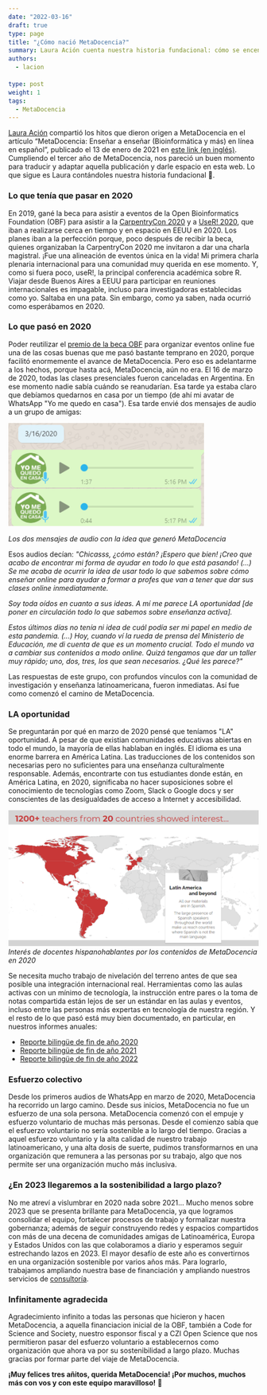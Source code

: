 ```yaml
---
date: "2022-03-16"
draft: true
type: page
title: "¿Cómo nació MetaDocencia?"
summary: Laura Ación cuenta nuestra historia fundacional: cómo se encendió la chispa que dio origen a MetaDocencia.
authors: 
  - lacion

type: post
weight: 1
tags: 
  - MetaDocencia
---
```


[Laura Ación](https://www.metadocencia.org/authors/lacion/) compartió los hitos que dieron origen a MetaDocencia en el artículo “MetaDocencia: Enseñar a enseñar (Bioinformática y más) en línea en español”, publicado el 13 de enero de 2021 en [este link (en inglés)](https://www.open-bio.org/2021/01/13/metadocencia-2020-laura-acion/). Cumpliendo el tercer año de MetaDocencia, nos pareció un buen momento para traducir y adaptar aquella publicación y darle espacio en esta web. Lo que sigue es Laura contándoles nuestra historia fundacional 🍎.


### Lo que tenía que pasar en 2020
En 2019, gané la beca para asistir a eventos de la Open Bioinformatics Foundation (OBF) para asistir a la [CarpentryCon 2020](https://2020.carpentrycon.org/) y a [UseR! 2020](https://user2020.r-project.org/), que iban a realizarse cerca en tiempo y en espacio en EEUU en 2020. Los planes iban a la perfección porque, poco después de recibir la beca, quienes organizaban la CarpentryCon 2020 me invitaron a dar una charla magistral. ¡Fue una alineación de eventos única en la vida! Mi primera charla plenaria internacional para una comunidad muy querida en ese momento. Y, como si fuera poco, useR!, la principal conferencia académica sobre R. Viajar desde Buenos Aires a EEUU para participar en reuniones internacionales es impagable, incluso para investigadoras establecidas como yo. Saltaba en una pata. Sin embargo, como ya saben, nada ocurrió como esperábamos en 2020. 

### Lo que pasó en 2020
Poder reutilizar el [premio de la beca OBF](https://www.open-bio.org/2020/03/13/obf-travel-fellowships-update-in-light-of-the-coronavirus-covid-19-%ef%bb%bf/) para organizar eventos online fue una de las cosas buenas que me pasó bastante temprano en 2020, porque facilitó enormemente el avance de MetaDocencia. Pero eso es adelantarme a los hechos, porque hasta acá, MetaDocencia, aún no era.
El 16 de marzo de 2020, todas las clases presenciales fueron canceladas en Argentina. En ese momento nadie sabía cuándo se reanudarían. Esa tarde ya estaba claro que debíamos quedarnos en casa por un tiempo (de ahí mi avatar de WhatsApp "Yo me quedo en casa"). Esa tarde envié dos mensajes de audio a un grupo de amigas:

![Captura de pantalla de un chat de whatsapp que muestra los dos mensajes de audio con la idea que generó MetaDocencia](https://github.com/MetaDocencia/SitioWeb/blob/master/static/img/wp-origen.png)

*Los dos mensajes de audio con la idea que generó MetaDocencia*

Esos audios decían: 
*"Chicasss, ¿cómo están? ¡Espero que bien! ¡Creo que acabo de encontrar mi forma de ayudar en todo lo que está pasando! (...) Se me acaba de ocurrir la idea de usar todo lo que sabemos sobre cómo enseñar online para ayudar a formar a profes que van a tener que dar sus clases online inmediatamente.*

*Soy toda oídos en cuanto a sus ideas. A mí me parece LA oportunidad [de poner en circulación todo lo que sabemos sobre enseñanza activa].*

*Estos últimos días no tenía ni idea de cuál podía ser mi papel en medio de esta pandemia. (...) Hoy, cuando ví la rueda de prensa del Ministerio de Educación, me di cuenta de que es un momento crucial. Todo el mundo va a cambiar sus contenidos a modo online. Quizá tengamos que dar un taller muy rápido; uno, dos, tres, los que sean necesarios. ¿Qué les parece?"*

Las respuestas de este grupo, con profundos vínculos con la comunidad de investigación y enseñanza latinoamericana, fueron inmediatas. Así fue como comenzó el camino de MetaDocencia. 

### LA oportunidad
Se preguntarán por qué en marzo de 2020 pensé que teníamos "LA" oportunidad. A pesar de que existian comunidades educativas abiertas en todo el mundo, la mayoría de ellas hablaban en inglés. El idioma es una enorme barrera en América Latina. Las traducciones de los contenidos son necesarias pero no suficientes para una enseñanza culturalmente responsable. Además, encontrarte con tus estudiantes donde están, en América Latina, en 2020, significaba no hacer suposiciones sobre el conocimiento de tecnologías como Zoom, Slack o Google docs y ser conscientes de las desigualdades de acceso a Internet y accesibilidad.

![Captura de pantalla de presentación en la que se muestra el interés de docentes hispanohablantes por los contenidos de MetaDocencia en 2020](https://github.com/MetaDocencia/SitioWeb/blob/master/static/img/alcance-2020.png) 
*Interés de docentes hispanohablantes por los contenidos de MetaDocencia en 2020*

Se necesita mucho trabajo de nivelación del terreno antes de que sea posible una integración internacional real. Herramientas como las aulas activas con un mínimo de tecnología, la instrucción entre pares o la toma de notas compartida están lejos de ser un estándar en las aulas y eventos, incluso entre las personas más expertas en tecnología de nuestra región.
Y el resto de lo que pasó está muy bien documentado, en particular, en nuestros informes anuales:
- [Reporte bilingüe de fin de año 2020](https://www.metadocencia.org/post/reporte-2020/)
- [Reporte bilingüe de fin de año 2021](https://www.metadocencia.org/post/reporte-2021/)
- [Reporte bilingüe de fin de año 2022](https://www.metadocencia.org/post/reporte_2022/)

### Esfuerzo colectivo
Desde los primeros audios de WhatsApp en marzo de 2020, MetaDocencia ha recorrido un largo camino. Desde sus inicios, MetaDocencia no fue un esfuerzo de una sola persona. MetaDocencia comenzó con el empuje y esfuerzo voluntario de muchas más personas. Desde el comienzo sabía que el esfuerzo voluntario no sería sostenible a lo largo del tiempo. Gracias a aquel esfuerzo voluntario y la alta calidad de nuestro trabajo latinoamericano, y una alta dosis de suerte, pudimos transformarnos en una organización que remunera a las personas por su trabajo, algo que nos permite ser una organización mucho más inclusiva. 

### ¿En 2023 llegaremos a la sostenibilidad a largo plazo?
No me atreví a vislumbrar en 2020 nada sobre 2021… Mucho menos sobre 2023 que se presenta brillante para MetaDocencia, ya que logramos consolidar el equipo, fortalecer procesos de trabajo y formalizar nuestra gobernanza; además de seguir construyendo redes y espacios compartidos con más de una decena de comunidades amigas de Latinoamérica, Europa y Estados Unidos con las que colaboramos a diario y esperamos seguir estrechando lazos en 2023. El mayor desafío de este año es convertirnos en una organización sostenible por varios años más. Para lograrlo, trabajamos ampliando nuestra base de financiación y ampliando nuestros servicios de [consultoría](https://www.metadocencia.org/consultoria/).

### Infinitamente agradecida 
Agradecimiento infinito a todas las personas que hicieron y hacen MetaDocencia, a aquella financiacion inicial de la OBF, también a Code for Science and Society, nuestro esponsor fiscal y a CZI Open Science que nos permitieron pasar del esfuerzo voluntario a establecernos como organización que ahora va por su sostenibilidad a largo plazo. Muchas gracias por formar parte del viaje de MetaDocencia. 

**¡Muy felices tres añitos, querida MetaDocencia! ¡Por muchos, muchos más con vos y con este equipo maravilloso!** 🌈

